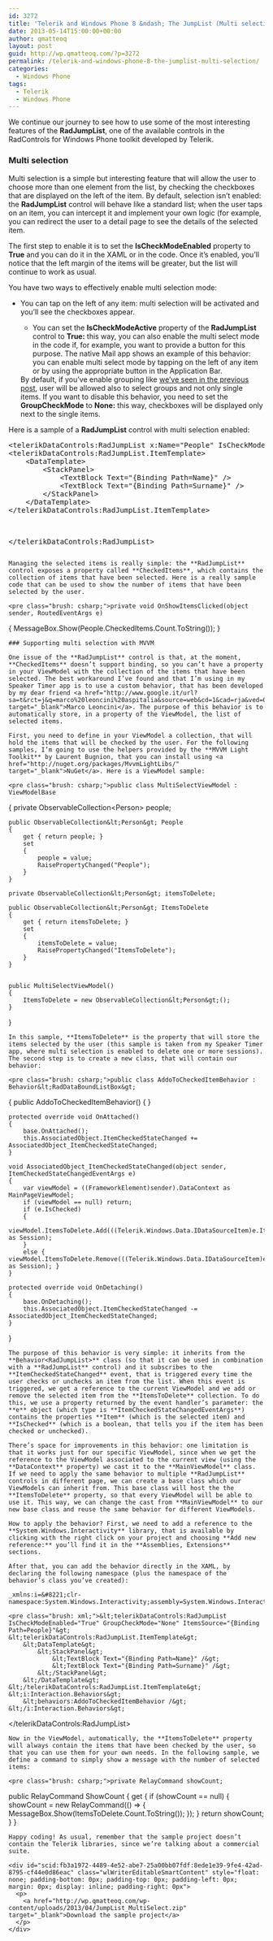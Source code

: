 ```yaml
---
id: 3272
title: 'Telerik and Windows Phone 8 &ndash; The JumpList (Multi selection)'
date: 2013-05-14T15:00:00+00:00
author: qmatteoq
layout: post
guid: http://wp.qmatteoq.com/?p=3272
permalink: /telerik-and-windows-phone-8-the-jumplist-multi-selection/
categories:
  - Windows Phone
tags:
  - Telerik
  - Windows Phone
---
```

We continue our journey to see how to use some of the most interesting features of the **RadJumpList**, one of the available controls in the RadControls for Windows Phone toolkit developed by Telerik.

### Multi selection

Multi selection is a simple but interesting feature that will allow the user to choose more than one element from the list, by checking the checkboxes that are displayed on the left of the item. By default, selection isn’t enabled: the **RadJumpList** control will behave like a standard list; when the user taps on an item, you can intercept it and implement your own logic (for example, you can redirect the user to a detail page to see the details of the selected item.

The first step to enable it is to set the **IsCheckModeEnabled** property to **True** and you can do it in the XAML or in the code. Once it’s enabled, you’ll notice that the left margin of the items will be greater, but the list will continue to work as usual.

You have two ways to effectively enable multi selection mode:

  * You can tap on the left of any item: multi selection will be activated and you’ll see the checkboxes appear. 
      * You can set the **IsCheckModeActive** property of the **RadJumpList** control to **True:** this way, you can also enable the multi select mode in the code if, for example, you want to provide a button for this purpose. The native Mail app shows an example of this behavior: you can enable multi select mode by tapping on the left of any item or by using the appropriate button in the Application Bar. </ul> 
    By default, if you’ve enable grouping like <a href="http://wp.qmatteoq.com/telerik-and-windows-phone-the-jumplist-part-1/" target="_blank">we’ve seen in the previous post</a>, user will be allowed also to select groups and not only single items. If you want to disable this behavior, you need to set the **GroupCheckMode** to **None:** this way, checkboxes will be displayed only next to the single items.
    
    Here is a sample of a **RadJumpList** control with multi selection enabled:
    
    <pre class="brush: xml;">&lt;telerikDataControls:RadJumpList x:Name="People" IsCheckModeEnabled="True" GroupCheckMode="None"&gt;
    &lt;telerikDataControls:RadJumpList.ItemTemplate&gt;
        &lt;DataTemplate&gt;
            &lt;StackPanel&gt;
                &lt;TextBlock Text="{Binding Path=Name}" /&gt;
                &lt;TextBlock Text="{Binding Path=Surname}" /&gt;
            &lt;/StackPanel&gt;
        &lt;/DataTemplate&gt;
    &lt;/telerikDataControls:RadJumpList.ItemTemplate&gt;
&lt;/telerikDataControls:RadJumpList&gt;</pre>
    
    Managing the selected items is really simple: the **RadJumpList** control exposes a property called **CheckedItems**, which contains the collection of items that have been selected. Here is a really sample code that can be used to show the number of items that have been selected by the user.
    
    <pre class="brush: csharp;">private void OnShowItemsClicked(object sender, RoutedEventArgs e)
{
    MessageBox.Show(People.CheckedItems.Count.ToString());
}</pre>
    
    ### Supporting multi selection with MVVM
    
    One issue of the **RadJumpList** control is that, at the moment, **CheckedItems** doesn’t support binding, so you can’t have a property in your ViewModel with the collection of the items that have been selected. The best workaround I’ve found and that I’m using in my Speaker Timer app is to use a custom behavior, that has been developed by my dear friend <a href="http://www.google.it/url?sa=t&rct=j&q=marco%20leoncini%20aspitalia&source=web&cd=1&cad=rja&ved=0CC4QFjAA&url=http%3A%2F%2Fblogs.aspitalia.com%2Fnostromo%2F&ei=SxF9UbXHOYbYswaawYCABQ&usg=AFQjCNGdo3wxIoyRoJf3OaNqr7HxaiSvrQ&bvm=bv.45645796,d.ZWU" target="_blank">Marco Leoncini</a>. The purpose of this behavior is to automatically store, in a property of the ViewModel, the list of selected items.
    
    First, you need to define in your ViewModel a collection, that will hold the items that will be checked by the user. For the following samples, I’m going to use the helpers provided by the **MVVM Light Toolkit** by Laurent Bugnion, that you can install using <a href="http://nuget.org/packages/MvvmLightLibs/" target="_blank">NuGet</a>. Here is a ViewModel sample:
    
    <pre class="brush: csharp;">public class MultiSelectViewModel : ViewModelBase
{
    private ObservableCollection&lt;Person&gt; people;

    public ObservableCollection&lt;Person&gt; People
    {
        get { return people; }
        set
        {
            people = value;
            RaisePropertyChanged("People");
        }
    }

    private ObservableCollection&lt;Person&gt; itemsToDelete;

    public ObservableCollection&lt;Person&gt; ItemsToDelete
    {
        get { return itemsToDelete; }
        set
        {
            itemsToDelete = value;
            RaisePropertyChanged("ItemsToDelete");
        }
    }


    public MultiSelectViewModel()
    {
        ItemsToDelete = new ObservableCollection&lt;Person&gt;();
    }
}</pre>
    
    In this sample, **ItemsToDelete** is the property that will store the items selected by the user (this sample is taken from my Speaker Timer app, where multi selection is enabled to delete one or more sessions). The second step is to create a new class, that will contain our behavior:
    
    <pre class="brush: csharp;">public class AddoToCheckedItemBehavior : Behavior&lt;RadDataBoundListBox&gt;
{
    public AddoToCheckedItemBehavior() { }

    protected override void OnAttached()
    {
        base.OnAttached();
        this.AssociatedObject.ItemCheckedStateChanged += AssociatedObject_ItemCheckedStateChanged;
    }

    void AssociatedObject_ItemCheckedStateChanged(object sender, ItemCheckedStateChangedEventArgs e)
    {
        var viewModel = ((FrameworkElement)sender).DataContext as MainPageViewModel;
        if (viewModel == null) return;
        if (e.IsChecked)
        {
            viewModel.ItemsToDelete.Add(((Telerik.Windows.Data.IDataSourceItem)e.Item).Value as Session);
        }
        else { viewModel.ItemsToDelete.Remove(((Telerik.Windows.Data.IDataSourceItem)e.Item).Value as Session); }
    }

    protected override void OnDetaching()
    {
        base.OnDetaching();
        this.AssociatedObject.ItemCheckedStateChanged -= AssociatedObject_ItemCheckedStateChanged;
    }
}</pre>
    
    The purpose of this behavior is very simple: it inherits from the **Behavior<RadJumpList>** class (so that it can be used in combination with a **RadJumpList** control) and it subscribes to the **ItemCheckedStateChanged** event, that is triggered every time the user checks or unchecks an item from the list. When this event is triggered, we get a reference to the current ViewModel and we add or remove the selected item from the **ItemsToDelete** collection. To do this, we use a property returned by the event handler’s parameter: the **e** object (which type is **ItemCheckedStateChangedEventArgs**) contains the properties **Item** (which is the selected item) and **IsChecked** (which is a boolean, that tells you if the item has been checked or unchecked).
    
    There’s space for improvements in this behavior: one limitation is that it works just for our specific ViewModel, since when we get the reference to the ViewModel associated to the current view (using the **DataContext** property) we cast it to the **MainViewModel** class. If we need to apply the same behavior to multiple **RadJumpList** controls in different page, we can create a base class which our ViewModels can inherit from. This base class will host the the **ItemsToDelete** property, so that every ViewModel will be able to use it. This way, we can change the cast from **MainViewModel** to our new base class and reuse the same behavior for different ViewModels.
    
    How to apply the behavior? First, we need to add a reference to the **System.Windows.Interactivity** library, that is available by clicking with the right click on your project and choosing **Add new reference:** you’ll find it in the **Assemblies, Extensions** sections.
    
    After that, you can add the behavior directly in the XAML, by declaring the following namespace (plus the namespace of the behavior’s class you’ve created):
    
    _xmlns:i=&#8221;clr-namespace:System.Windows.Interactivity;assembly=System.Windows.Interactivity&#8221;_
    
    <pre class="brush: xml;">&lt;telerikDataControls:RadJumpList IsCheckModeEnabled="True" GroupCheckMode="None" ItemsSource="{Binding Path=People}"&gt;
    &lt;telerikDataControls:RadJumpList.ItemTemplate&gt;
        &lt;DataTemplate&gt;
            &lt;StackPanel&gt;
                &lt;TextBlock Text="{Binding Path=Name}" /&gt;
                &lt;TextBlock Text="{Binding Path=Surname}" /&gt;
            &lt;/StackPanel&gt;
        &lt;/DataTemplate&gt;
    &lt;/telerikDataControls:RadJumpList.ItemTemplate&gt;
    &lt;i:Interaction.Behaviors&gt;
        &lt;behaviors:AddoToCheckedItemBehavior /&gt;
    &lt;/i:Interaction.Behaviors&gt;
&lt;/telerikDataControls:RadJumpList&gt;

</pre>
    
    Now in the ViewModel, automatically, the **ItemsToDelete** property will always contain the items that have been checked by the user, so that you can use them for your own needs. In the following sample, we define a command to simply show a message with the number of selected items:
    
    <pre class="brush: csharp;">private RelayCommand showCount;

 public RelayCommand ShowCount
 {
     get
     {
         if (showCount == null)
         {
             showCount = new RelayCommand(() =&gt;
                                              {
                                                  MessageBox.Show(ItemsToDelete.Count.ToString());
                                              });
         }
         return showCount;
     }
 }

</pre>
    
    Happy coding! As usual, remember that the sample project doesn’t contain the Telerik libraries, since we’re talking about a commercial suite.
    
    <div id="scid:fb3a1972-4489-4e52-abe7-25a00bb07fdf:8ede1e39-9fe4-42ad-8795-cf44e0d86eac" class="wlWriterEditableSmartContent" style="float: none; padding-bottom: 0px; padding-top: 0px; padding-left: 0px; margin: 0px; display: inline; padding-right: 0px">
      <p>
        <a href="http://wp.qmatteoq.com/wp-content/uploads/2013/04/JumpList_MultiSelect.zip" target="_blank">Download the sample project</a>
      </p>
    </div>
